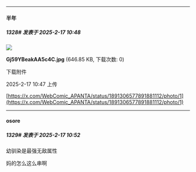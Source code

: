 ﻿
*****

####  半年  
##### 1328#       发表于 2025-2-17 10:48

<img src="https://img.saraba1st.com/forum/202502/17/104757hvl2nqo64ff4koo2.jpg" referrerpolicy="no-referrer">

<strong>Gj59YBeakAA5c4C.jpg</strong> (646.85 KB, 下载次数: 0)

下载附件

2025-2-17 10:47 上传

[https://x.com/WebComic_APANTA/status/1891306577891881112/photo/1](https://x.com/WebComic_APANTA/status/1891306577891881112/photo/1)


*****

####  osore  
##### 1329#       发表于 2025-2-17 10:52

幼驯染是最强无敌属性

妈的怎么这么串啊


